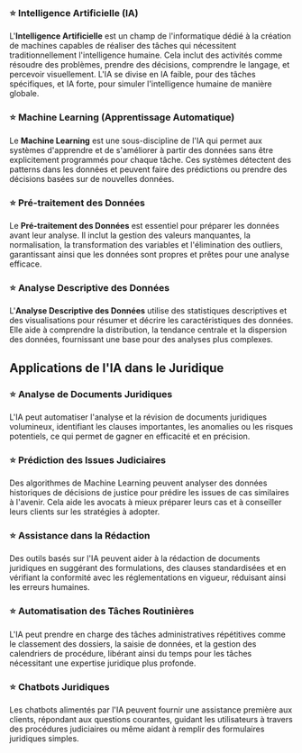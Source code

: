 ### :star: Intelligence Artificielle (IA)
L'**Intelligence Artificielle** est un champ de l'informatique dédié à la création de machines capables de réaliser des tâches qui nécessitent traditionnellement l'intelligence humaine. Cela inclut des activités comme résoudre des problèmes, prendre des décisions, comprendre le langage, et percevoir visuellement. L'IA se divise en IA faible, pour des tâches spécifiques, et IA forte, pour simuler l'intelligence humaine de manière globale.

### :star: Machine Learning (Apprentissage Automatique)
Le **Machine Learning** est une sous-discipline de l'IA qui permet aux systèmes d'apprendre et de s'améliorer à partir des données sans être explicitement programmés pour chaque tâche. Ces systèmes détectent des patterns dans les données et peuvent faire des prédictions ou prendre des décisions basées sur de nouvelles données.

### :star: Pré-traitement des Données
Le **Pré-traitement des Données** est essentiel pour préparer les données avant leur analyse. Il inclut la gestion des valeurs manquantes, la normalisation, la transformation des variables et l'élimination des outliers, garantissant ainsi que les données sont propres et prêtes pour une analyse efficace.

### :star: Analyse Descriptive des Données
L'**Analyse Descriptive des Données** utilise des statistiques descriptives et des visualisations pour résumer et décrire les caractéristiques des données. Elle aide à comprendre la distribution, la tendance centrale et la dispersion des données, fournissant une base pour des analyses plus complexes.

## Applications de l'IA dans le Juridique

### :star: Analyse de Documents Juridiques
L'IA peut automatiser l'analyse et la révision de documents juridiques volumineux, identifiant les clauses importantes, les anomalies ou les risques potentiels, ce qui permet de gagner en efficacité et en précision.

### :star: Prédiction des Issues Judiciaires
Des algorithmes de Machine Learning peuvent analyser des données historiques de décisions de justice pour prédire les issues de cas similaires à l'avenir. Cela aide les avocats à mieux préparer leurs cas et à conseiller leurs clients sur les stratégies à adopter.

### :star: Assistance dans la Rédaction
Des outils basés sur l'IA peuvent aider à la rédaction de documents juridiques en suggérant des formulations, des clauses standardisées et en vérifiant la conformité avec les réglementations en vigueur, réduisant ainsi les erreurs humaines.

### :star: Automatisation des Tâches Routinières
L'IA peut prendre en charge des tâches administratives répétitives comme le classement des dossiers, la saisie de données, et la gestion des calendriers de procédure, libérant ainsi du temps pour les tâches nécessitant une expertise juridique plus profonde.

### :star: Chatbots Juridiques
Les chatbots alimentés par l'IA peuvent fournir une assistance première aux clients, répondant aux questions courantes, guidant les utilisateurs à travers des procédures judiciaires ou même aidant à remplir des formulaires juridiques simples.









